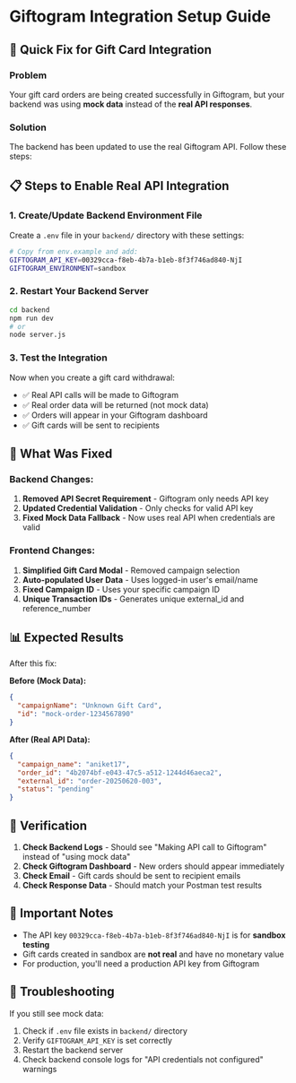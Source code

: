 # Giftogram Integration Setup Guide

## 🚀 Quick Fix for Gift Card Integration

### Problem
Your gift card orders are being created successfully in Giftogram, but your backend was using **mock data** instead of the **real API responses**.

### Solution
The backend has been updated to use the real Giftogram API. Follow these steps:

## 📋 Steps to Enable Real API Integration

### 1. Create/Update Backend Environment File

Create a `.env` file in your `backend/` directory with these settings:

```bash
# Copy from env.example and add:
GIFTOGRAM_API_KEY=00329cca-f8eb-4b7a-b1eb-8f3f746ad840-NjI
GIFTOGRAM_ENVIRONMENT=sandbox
```

### 2. Restart Your Backend Server

```bash
cd backend
npm run dev
# or
node server.js
```

### 3. Test the Integration

Now when you create a gift card withdrawal:
- ✅ Real API calls will be made to Giftogram
- ✅ Real order data will be returned (not mock data)
- ✅ Orders will appear in your Giftogram dashboard
- ✅ Gift cards will be sent to recipients

## 🔧 What Was Fixed

### Backend Changes:
1. **Removed API Secret Requirement** - Giftogram only needs API key
2. **Updated Credential Validation** - Only checks for valid API key
3. **Fixed Mock Data Fallback** - Now uses real API when credentials are valid

### Frontend Changes:
1. **Simplified Gift Card Modal** - Removed campaign selection
2. **Auto-populated User Data** - Uses logged-in user's email/name
3. **Fixed Campaign ID** - Uses your specific campaign ID
4. **Unique Transaction IDs** - Generates unique external_id and reference_number

## 📊 Expected Results

After this fix:

**Before (Mock Data):**
```json
{
  "campaignName": "Unknown Gift Card",
  "id": "mock-order-1234567890"
}
```

**After (Real API Data):**
```json
{
  "campaign_name": "aniket17",
  "order_id": "4b2074bf-e043-47c5-a512-1244d46aeca2",
  "external_id": "order-20250620-003",
  "status": "pending"
}
```

## 🎯 Verification

1. **Check Backend Logs** - Should see "Making API call to Giftogram" instead of "using mock data"
2. **Check Giftogram Dashboard** - New orders should appear immediately
3. **Check Email** - Gift cards should be sent to recipient emails
4. **Check Response Data** - Should match your Postman test results

## 🚨 Important Notes

- The API key `00329cca-f8eb-4b7a-b1eb-8f3f746ad840-NjI` is for **sandbox testing**
- Gift cards created in sandbox are **not real** and have no monetary value
- For production, you'll need a production API key from Giftogram

## 🐛 Troubleshooting

If you still see mock data:
1. Check if `.env` file exists in `backend/` directory
2. Verify `GIFTOGRAM_API_KEY` is set correctly
3. Restart the backend server
4. Check backend console logs for "API credentials not configured" warnings 